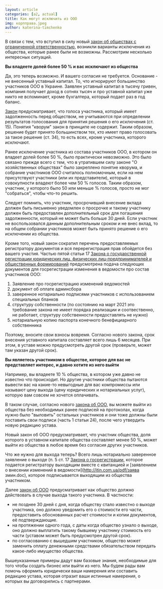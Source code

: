 ```yaml
---
layout: article
categories: [a2, actual]
title: Как могут исключить из ООО
img: корпправа.jpeg
author: katerina-timchenko
---
```


В связи с тем, что вступил в силу новый [закон об обществах с ограниченной ответственностью](http://zakon.rada.gov.ua/laws/show/2275-19), возникли варианты исключения из общества, которые ранее были не возможны. Рассмотрим несколько интересных ситуаций.







**Вы владеете долей более 50 % и вас исключают из общества**

Да, это теперь возможно. И вашего согласия не требуется. Основание - не внесенный уставный капитал. То, что игнорируют большинство участников 
ООО в Украине. Заявлен уставный капитал в тысячу гривен, компания получает доход в сотнях тысяч и про уставной капитал уже никто не вспоминает,
кроме бухгалтера, который подает раз в год баланс. 

[Закон](http://zakon.rada.gov.ua/laws/show/2275-19) предусматривает, что голоса участника, который имеет задолженность перед обществом, 
не учитываются при определении результатов голосования для принятия решения о его исключения (ст. 15). Понятия "кворум" закон в принципе
не содержит. Таким образом, решение будет принято большинством тех, кто имеет право голосовать за такое решение (ст. 34), то есть всех, 
кроме участника, которого исключают. 

Ранее исключение участника из состава участников ООО, в котором он владеет долей более 50 %, было практически невозможно. Это было связано 
прежде всего с тем, что в утратившем силу законе "О хозяйственных обществах" было закреплено понятие кворума, и собрание участников ООО 
считалось полномочным, если на нем присутствуют участники (или их представители), который в совокупности владеют более чем 50 % голосов. 
Таким образом, участник, у которого было 50 или меньше % голосов, просто не мог "собраться", чтобы что-то решить. 

Следует помнить, что участник, просрочивший внесение вклада должен быть письменно уведомлен о просрочке и такому участнику должен быть предоставлен дополнительный срок для погашения задолженности, который не может быть больше 30 дней.
Если участник не воспользовался данным дополнительным сроком и не внес вклад, то на общем собрании участников может быть принято решение о его 
исключении из общества.


Кроме того, новый закон сократил перечень предоставляемых регистратору документов и вся перерегистрация прав обойдется без вашего участия. 
Частью пятой статьи 17 [Закона о государственной регистрации юридических лиц, физических лиц-предпринимателей и общественных формирований](http://zakon.rada.gov.ua/laws/show/755-15) предусмотрена подача следующих документов для госрегистрации изменения в ведомости про состав 
участников ООО:
1) Заявление про госрегистрацию изменений ведомостей
2) документ об оплате админсбора
3) заверенное нотариально подписями участников с использованием специальных бланков 
4) структуру собственности (по состоянию на март 2021 это требование закона не имеет порядка реализации и соотвественно, не работает, структуру собственности предоставлять не нужно)
5) нотариальную копию паспорта конечного бенефициарного собственника

Поэтому, вносите свои взносы вовремя. Согласно нового закона, срок внесения уставного капитала составляет всего лишь 6 месяцев. 
При этом, в уставе можно предусмотреть другой срок (проверьте, может там указан другой срок). 


**Вы являетесь участником в обществе, которое для вас не представляет интерес, и давно хотите из него выйти**

Например, вы владеете 10 % общества, в котором уже давно не известно что происходит. Но другие участники общества пытаются вывести вас 
на какие-то невыгодные для вас компромиссы или называют цену выхода (цену юридических и нотариальных услуг), которую вам совсем не хочется оплачивать.

В таком случае, согласно нового [закона об ООО](http://zakon.rada.gov.ua/laws/show/2275-19), вы можете выйти из общества без необходимых 
ранее подписей на протоколах, когда нужно было "выловить" остальных участников и они тоже должны были поставить свои 
подписи (часть 1 статьи 24), после чего утвердить новую редакцию устава. 

Новый закон об ООО предусматривает, что участник общества, доля которого в уставном капитале общества составляет менее 50 %, может выйти из
общества в любое время без согласия других участников. 

Что же нужно для выхода теперь? Всего лишь нотариально заверенное заявление о выходе (п. 5 ст. 17 [Закона о госрегистрации](http://zakon.rada.gov.ua/laws/show/755-15), которое подается регистратору выходящим вместе с квитанцией и [заявлением о внесении изменений 
в ведомости](http://itin.com.ua/pdf/заява змин.doc), которое подписывается выходящим из общества участником. 

Далее [закон об ООО](http://zakon.rada.gov.ua/laws/show/2275-19) предусматривает как общество должно действовать в случае выхода 
такого участника. В частности:
- не позднее 30 дней с дня, когда обществу стало известно о выходе участника, оно должно уведомить его о стоимости его части, предоставить
обоснованных расчет стоимости и копии документов, её подтверждающие. 
- на протяжении одного года, с даты когда общество узнало о выходе, оно должно выплатить такому бывшему участнику стоимость его части 
(уставом может быть предусмотрен другой срок).
- по согласованию с вышедшим участником, общество может заменить оплату денежными средствами обязательством передать какое-либо имущество общества. 

Вышеуказанные примеры дадут вам базовые знания, необходимые для того чтобы создать бизнес или выйти из него. Мы будем рады вам помочь оформить 
юридически ваши намерения или составить редакцию устава, которая отразит ваши истинные намерения, о которых вы договорились с партнерами.



